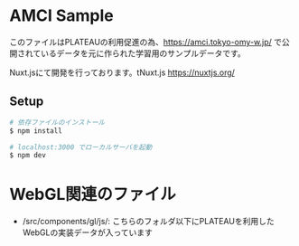 # AMCI Sample

このファイルはPLATEAUの利用促進の為、https://amci.tokyo-omy-w.jp/ で公開されているデータを元に作られた学習用のサンプルデータです。

Nuxt.jsにて開発を行っております。tNuxt.js
https://nuxtjs.org/

## Setup

```bash
# 依存ファイルのインストール
$ npm install

# localhost:3000 でローカルサーバを起動
$ npm dev
```

# WebGL関連のファイル

- /src/components/gl/js/: こちらのフォルダ以下にPLATEAUを利用したWebGLの実装データが入っています
